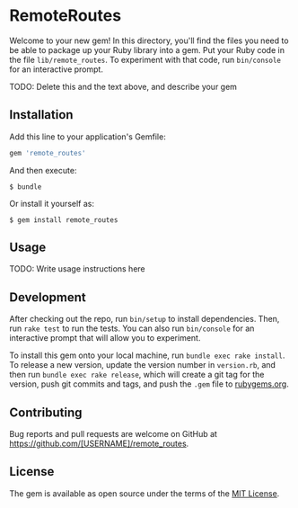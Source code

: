 # RemoteRoutes

Welcome to your new gem! In this directory, you'll find the files you need to be able to package up your Ruby library into a gem. Put your Ruby code in the file `lib/remote_routes`. To experiment with that code, run `bin/console` for an interactive prompt.

TODO: Delete this and the text above, and describe your gem

## Installation

Add this line to your application's Gemfile:

```ruby
gem 'remote_routes'
```

And then execute:

    $ bundle

Or install it yourself as:

    $ gem install remote_routes

## Usage

TODO: Write usage instructions here

## Development

After checking out the repo, run `bin/setup` to install dependencies. Then, run `rake test` to run the tests. You can also run `bin/console` for an interactive prompt that will allow you to experiment.

To install this gem onto your local machine, run `bundle exec rake install`. To release a new version, update the version number in `version.rb`, and then run `bundle exec rake release`, which will create a git tag for the version, push git commits and tags, and push the `.gem` file to [rubygems.org](https://rubygems.org).

## Contributing

Bug reports and pull requests are welcome on GitHub at https://github.com/[USERNAME]/remote_routes.


## License

The gem is available as open source under the terms of the [MIT License](http://opensource.org/licenses/MIT).

